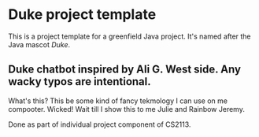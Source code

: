 # Duke project template

This is a project template for a greenfield Java project. It's named after the Java mascot _Duke_.

## Duke chatbot inspired by Ali G. West side. Any wacky typos are intentional.

What's this? This be some kind of fancy tekmology I can use on me compooter. Wicked! Wait till I show this to me Julie and Rainbow Jeremy.

Done as part of individual project component of CS2113.
